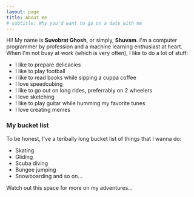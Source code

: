 ```yaml
---
layout: page
title: About me
# subtitle: Why you'd want to go on a date with me
---
```


Hi! My name is **Suvobrat Ghosh**, or simply, **Shuvam**. I'm a computer programmer by profession and a machine learning enthusiast at heart. When I'm not busy at work (which is very often), I like to do a lot of stuff:

- I like to prepare delicacies
- I like to play football
- I like to read books while sipping a cuppa coffee
- I love speedcubing
- I like to go out on long rides, preferrably on 2 wheelers
- I love sketching
- I like to play guitar while humming my favorite tunes
- I love creating memes

### My bucket list

To be honest, I've a teribally long bucket list of things that I wanna do:

- Skating
- Gliding
- Scuba diving
- Bungee jumping
- Snowboarding and so on...

Watch out this space for more on my adventures...
